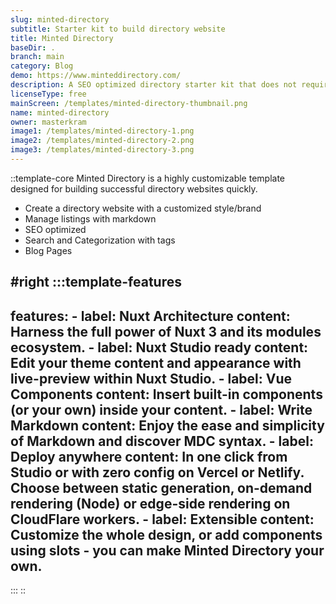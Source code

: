 ```yaml
---
slug: minted-directory
subtitle: Starter kit to build directory website
title: Minted Directory
baseDir: .
branch: main
category: Blog
demo: https://www.minteddirectory.com/
description: A SEO optimized directory starter kit that does not require a database.
licenseType: free
mainScreen: /templates/minted-directory-thumbnail.png
name: minted-directory
owner: masterkram
image1: /templates/minted-directory-1.png
image2: /templates/minted-directory-2.png
image3: /templates/minted-directory-3.png
---
```


::template-core
Minted Directory is a highly customizable template designed for building successful directory websites quickly.

- Create a directory website with a customized style/brand
- Manage listings with markdown
- SEO optimized
- Search and Categorization with tags
- Blog Pages

#right
  :::template-features
  ---
  features:
    - label: Nuxt Architecture
      content: Harness the full power of Nuxt 3 and its modules ecosystem.
    - label: Nuxt Studio ready
      content: Edit your theme content and appearance with live-preview within Nuxt Studio.
    - label: Vue Components
      content: Insert built-in components (or your own) inside your content.
    - label: Write Markdown
      content: Enjoy the ease and simplicity of Markdown and discover MDC syntax.
    - label: Deploy anywhere
      content: In one click from Studio or with zero config on Vercel or Netlify. Choose between static generation, on-demand rendering (Node) or edge-side rendering on CloudFlare workers.
    - label: Extensible
      content: Customize the whole design, or add components using slots - you can make Minted Directory your own.
  ---
  :::
::
